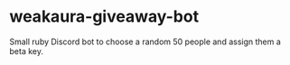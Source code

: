 # weakaura-giveaway-bot
Small ruby Discord bot to choose a random 50 people and assign them a beta key.
